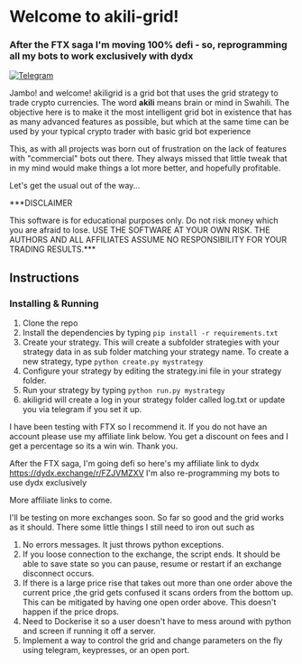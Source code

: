 # Welcome to akili-grid!

### After the FTX saga I'm moving 100% defi - so, reprogramming all my bots to work exclusively with dydx

[![Telegram](https://badges.aleen42.com/src/telegram.svg)](https://t.me/+9F0CZj8emLc2YTY0)

Jambo! and welcome! akiligrid is a grid bot that uses the grid strategy to trade crypto currencies. The word **akili** means brain or mind in Swahili. The objective here is to make it the most intelligent grid bot in existence that has as many advanced features as possible, but which at the same time can be used by your typical crypto trader with basic grid bot experience

This, as with all projects was born out of frustration on the lack of features with "commercial" bots out there. They always missed that little tweak that in my mind would make things a lot more better, and hopefully profitable.

Let's get the usual out of the way...

***DISCLAIMER

This software is for educational purposes only. Do not risk money which you are afraid to lose. USE THE SOFTWARE AT YOUR OWN RISK. THE AUTHORS AND ALL AFFILIATES ASSUME NO RESPONSIBILITY FOR YOUR TRADING RESULTS.***

  

## Instructions
### Installing & Running

 1. Clone the repo 
 2. Install the dependencies by typing 
`pip install -r requirements.txt` 
 3. Create your strategy. This will create a subfolder strategies with your strategy data in as sub folder matching your strategy name. To create a new strategy, type
`python create.py mystrategy`
4. Configure your strategy by editing the strategy.ini file in your strategy folder.
5. Run your strategy by typing
`python run.py mystrategy`
6. akiligrid will create a log in your strategy folder called log.txt or update you via telegram if you set it up.

I have been testing with FTX so I recommend it. If you do not have an account please use my affiliate link below. You get a discount on fees and I get a percentage so its a win win. Thank you.

After the FTX saga, I'm going defi so here's my affiliate link to dydx https://dydx.exchange/r/FZJVMZXV
I'm also re-programming my bots to use dydx exclusively

More affiliate links to come. 
 
I'll be testing on more exchanges soon. So far so good and the grid works as it should. There some little things I still need to iron out such as
 1. No errors messages. It just throws python exceptions.
 2. If you loose connection to the exchange, the script ends. It should be able to save state so you can pause, resume or restart if an exchange disconnect occurs.
 3. If there is a large price rise that takes out more than one order above the current price ,the grid gets confused it scans orders from the bottom up. This can be mitigated by having one open order above. This doesn't happen if the price drops.
 4. Need to Dockerise it so a user doesn't have to mess around with python and screen if running it off a server.
 5. Implement a way to control the grid and change parameters on the fly using telegram, keypresses, or an open port.
